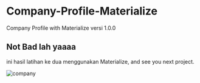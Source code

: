 # Company-Profile-Materialize
Company Profile with Materialize versi 1.0.0

## Not Bad lah yaaaa 
 ini hasil latihan ke dua menggunakan Materialize, and see you next project.

![company](https://user-images.githubusercontent.com/32538561/75062548-9757a880-5515-11ea-8725-e3235c0d2286.PNG)
